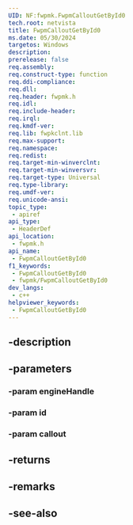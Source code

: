 ```yaml
---
UID: NF:fwpmk.FwpmCalloutGetById0
tech.root: netvista
title: FwpmCalloutGetById0
ms.date: 05/30/2024
targetos: Windows
description: 
prerelease: false
req.assembly: 
req.construct-type: function
req.ddi-compliance: 
req.dll: 
req.header: fwpmk.h
req.idl: 
req.include-header: 
req.irql: 
req.kmdf-ver: 
req.lib: fwpkclnt.lib
req.max-support: 
req.namespace: 
req.redist: 
req.target-min-winverclnt: 
req.target-min-winversvr: 
req.target-type: Universal
req.type-library: 
req.umdf-ver: 
req.unicode-ansi: 
topic_type:
 - apiref
api_type:
 - HeaderDef
api_location:
 - fwpmk.h
api_name:
 - FwpmCalloutGetById0
f1_keywords:
 - FwpmCalloutGetById0
 - fwpmk/FwpmCalloutGetById0
dev_langs:
 - c++
helpviewer_keywords:
 - FwpmCalloutGetById0
---
```


## -description

## -parameters

### -param engineHandle

### -param id

### -param callout

## -returns

## -remarks

## -see-also

